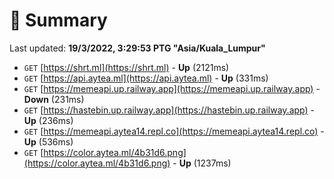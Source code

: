 # 📖 Summary
Last updated: **19/3/2022, 3:29:53 PTG "Asia/Kuala_Lumpur"**

- `GET` [https://shrt.ml](https://shrt.ml) - **Up** (2121ms)
- `GET` [https://api.aytea.ml](https://api.aytea.ml) - **Up** (331ms)
- `GET` [https://memeapi.up.railway.app](https://memeapi.up.railway.app) - **Down** (231ms)
- `GET` [https://hastebin.up.railway.app](https://hastebin.up.railway.app) - **Up** (236ms)
- `GET` [https://memeapi.aytea14.repl.co](https://memeapi.aytea14.repl.co) - **Up** (536ms)
- `GET` [https://color.aytea.ml/4b31d6.png](https://color.aytea.ml/4b31d6.png) - **Up** (1237ms)
